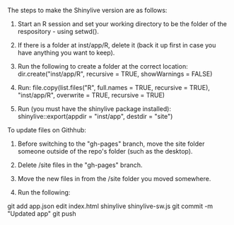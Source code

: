 The steps to make the Shinylive version are as follows:

1. Start an R session and set your working directory to be the folder of the respository - using setwd().

2. If there is a folder at inst/app/R, delete it (back it up first in case you have anything you want to keep).

3. Run the following to create a folder at the correct location: dir.create("inst/app/R", recursive = TRUE, showWarnings = FALSE)

4. Run: file.copy(list.files("R", full.names = TRUE, recursive = TRUE), "inst/app/R", overwrite = TRUE, recursive = TRUE)

5. Run (you must have the shinylive package installed): shinylive::export(appdir = "inst/app", destdir = "site")

To update files on Githhub:

1. Before switching to the "gh-pages" branch, move the site folder someone outside of the repo's folder (such as the desktop).

2. Delete /site files in the "gh-pages" branch.

3. Move the new files in from the /site folder you moved somewhere.

4. Run the following:

git add app.json edit index.html shinylive shinylive-sw.js
git commit -m "Updated app"
git push
